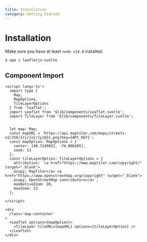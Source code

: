 ```yaml
---
title: Installation
category: Getting Started
---
```

<script>
  import BaseMap from '/src/common/BaseMap.svelte';
</script>
# Installation

Make sure you have at least `node v14.0` installed.

```Bash
$ npm i leafletjs-svelte
```

## Component Import

```Svelte
<script lang='ts'>
  import type {
    Map,
    MapOptions,
    TileLayerOptions
  } from 'leaflet';
  import Leaflet from '$lib/components/Leaflet.svelte';
  import TileLayer from '$lib/components/TileLayer.svelte';


  let map: Map;
  const mapURL = 'https://api.maptiler.com/maps/streets-v2/256/{z}/{x}/{y}@2x.png?key={API_KEY}';
  const mapOption: MapOptions = {
    center: [40.7249822, -74.006205],
    zoom: 13
  };
  const tileLayerOption: TileLayerOptions = {
    attribution: `<a href="https://www.maptiler.com/copyright/" target="_blank">
    &copy; MapTiler</a> <a href="https://www.openstreetmap.org/copyright" target="_blank">
    &copy; OpenStreetMap contributors</a>`,
    maxNativeZoom: 20,
    maxZoom: 23 
  };
  
</script>

<div 
  class='map-container'
>
  <Leaflet options={mapOption}>
    <TileLayer tileURL={mapURL} options={tileLayerOption} />
  </Leaflet>
</div>
```
<br><br><br>

<BaseMap/>